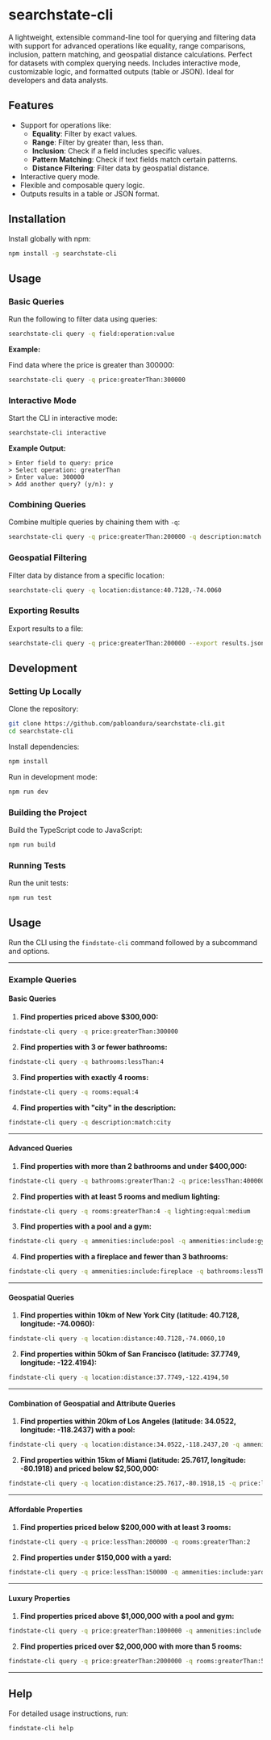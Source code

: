 # searchstate-cli

A lightweight, extensible command-line tool for querying and filtering data with support for advanced operations like equality, range comparisons, inclusion, pattern matching, and geospatial distance calculations. Perfect for datasets with complex querying needs. Includes interactive mode, customizable logic, and formatted outputs (table or JSON). Ideal for developers and data analysts.

## Features

- Support for operations like:
  - **Equality**: Filter by exact values.
  - **Range**: Filter by greater than, less than.
  - **Inclusion**: Check if a field includes specific values.
  - **Pattern Matching**: Check if text fields match certain patterns.
  - **Distance Filtering**: Filter data by geospatial distance.
- Interactive query mode.
- Flexible and composable query logic.
- Outputs results in a table or JSON format.

## Installation

Install globally with npm:

```bash
npm install -g searchstate-cli
```

## Usage

### Basic Queries

Run the following to filter data using queries:

```bash
searchstate-cli query -q field:operation:value
```

**Example:**

Find data where the price is greater than 300000:

```bash
searchstate-cli query -q price:greaterThan:300000
```

### Interactive Mode

Start the CLI in interactive mode:

```bash
searchstate-cli interactive
```

**Example Output:**

```
> Enter field to query: price
> Select operation: greaterThan
> Enter value: 300000
> Add another query? (y/n): y
```

### Combining Queries

Combine multiple queries by chaining them with `-q`:

```bash
searchstate-cli query -q price:greaterThan:200000 -q description:match:garage
```

### Geospatial Filtering

Filter data by distance from a specific location:

```bash
searchstate-cli query -q location:distance:40.7128,-74.0060
```

### Exporting Results

Export results to a file:

```bash
searchstate-cli query -q price:greaterThan:200000 --export results.json
```

## Development

### Setting Up Locally

Clone the repository:

```bash
git clone https://github.com/pabloandura/searchstate-cli.git
cd searchstate-cli
```

Install dependencies:

```bash
npm install
```

Run in development mode:

```bash
npm run dev
```

### Building the Project

Build the TypeScript code to JavaScript:

```bash
npm run build
```

### Running Tests

Run the unit tests:

```bash
npm run test
```

## Usage

Run the CLI using the `findstate-cli` command followed by a subcommand and options.

---

### Example Queries

#### **Basic Queries**

1. **Find properties priced above $300,000:**

```bash
findstate-cli query -q price:greaterThan:300000
```

2. **Find properties with 3 or fewer bathrooms:**

```bash
findstate-cli query -q bathrooms:lessThan:4
```

3. **Find properties with exactly 4 rooms:**

```bash
findstate-cli query -q rooms:equal:4
```

4. **Find properties with "city" in the description:**

```bash
findstate-cli query -q description:match:city
```

---

#### **Advanced Queries**

1. **Find properties with more than 2 bathrooms and under $400,000:**

```bash
findstate-cli query -q bathrooms:greaterThan:2 -q price:lessThan:400000
```

2. **Find properties with at least 5 rooms and medium lighting:**

```bash
findstate-cli query -q rooms:greaterThan:4 -q lighting:equal:medium
```

3. **Find properties with a pool and a gym:**

```bash
findstate-cli query -q ammenities:include:pool -q ammenities:include:gym
```

4. **Find properties with a fireplace and fewer than 3 bathrooms:**

```bash
findstate-cli query -q ammenities:include:fireplace -q bathrooms:lessThan:3
```

---

#### **Geospatial Queries**

1. **Find properties within 10km of New York City (latitude: 40.7128, longitude: -74.0060):**

```bash
findstate-cli query -q location:distance:40.7128,-74.0060,10
```

2. **Find properties within 50km of San Francisco (latitude: 37.7749, longitude: -122.4194):**

```bash
findstate-cli query -q location:distance:37.7749,-122.4194,50
```

---

#### **Combination of Geospatial and Attribute Queries**

1. **Find properties within 20km of Los Angeles (latitude: 34.0522, longitude: -118.2437) with a pool:**

```bash
findstate-cli query -q location:distance:34.0522,-118.2437,20 -q ammenities:include:pool
```

2. **Find properties within 15km of Miami (latitude: 25.7617, longitude: -80.1918) and priced below $2,500,000:**

```bash
findstate-cli query -q location:distance:25.7617,-80.1918,15 -q price:lessThan:2500000
```

---

#### **Affordable Properties**

1. **Find properties priced below $200,000 with at least 3 rooms:**

```bash
findstate-cli query -q price:lessThan:200000 -q rooms:greaterThan:2
```

2. **Find properties under $150,000 with a yard:**

```bash
findstate-cli query -q price:lessThan:150000 -q ammenities:include:yard
```

---

#### **Luxury Properties**

1. **Find properties priced above $1,000,000 with a pool and gym:**

```bash
findstate-cli query -q price:greaterThan:1000000 -q ammenities:include:pool -q ammenities:include:gym
```

2. **Find properties priced over $2,000,000 with more than 5 rooms:**

```bash
findstate-cli query -q price:greaterThan:2000000 -q rooms:greaterThan:5
```

---

## Help

For detailed usage instructions, run:

```
findstate-cli help
```
